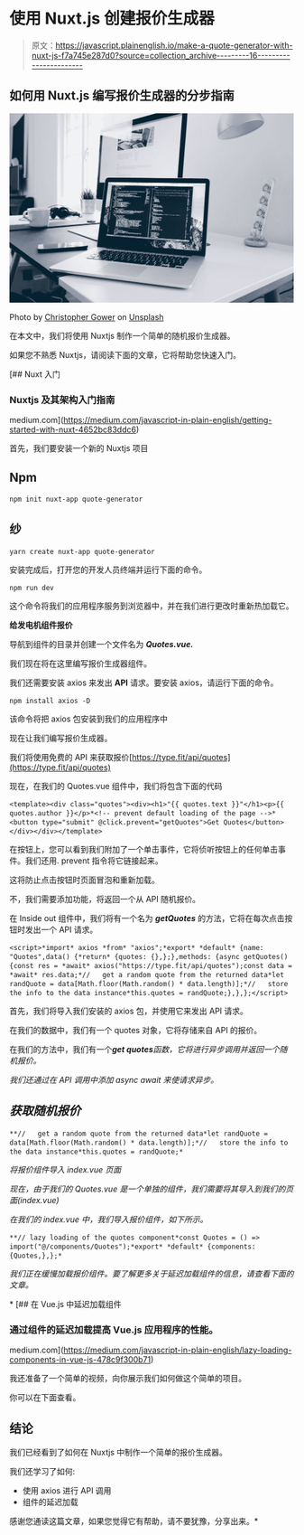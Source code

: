 # 使用 Nuxt.js 创建报价生成器

> 原文：<https://javascript.plainenglish.io/make-a-quote-generator-with-nuxt-js-f7a745e287d0?source=collection_archive---------16----------------------->

## 如何用 Nuxt.js 编写报价生成器的分步指南

![](img/fb13a1aa8189a6fa665c8f9326d41998.png)

Photo by [Christopher Gower](https://unsplash.com/@cgower?utm_source=medium&utm_medium=referral) on [Unsplash](https://unsplash.com?utm_source=medium&utm_medium=referral)

在本文中，我们将使用 Nuxtjs 制作一个简单的随机报价生成器。

如果您不熟悉 Nuxtjs，请阅读下面的文章，它将帮助您快速入门。

[](https://medium.com/javascript-in-plain-english/getting-started-with-nuxt-4652bc83ddc6) [## Nuxt 入门

### Nuxtjs 及其架构入门指南

medium.com](https://medium.com/javascript-in-plain-english/getting-started-with-nuxt-4652bc83ddc6) 

首先，我们要安装一个新的 Nuxtjs 项目

## **Npm**

```
npm init nuxt-app quote-generator
```

## **纱**

```
yarn create nuxt-app quote-generator
```

安装完成后，打开您的开发人员终端并运行下面的命令。

```
npm run dev 
```

这个命令将我们的应用程序服务到浏览器中，并在我们进行更改时重新热加载它。

**给发电机组件报价**

导航到组件的目录并创建一个文件名为 ***Quotes.vue.***

我们现在将在这里编写报价生成器组件。

我们还需要安装 axios 来发出 **API** 请求。要安装 axios，请运行下面的命令。

```
npm install axios -D
```

该命令将把 axios 包安装到我们的应用程序中

现在让我们编写报价生成器。

我们将使用免费的 API 来获取报价[https://type.fit/api/quotes](https://type.fit/api/quotes)

现在，在我们的 Quotes.vue 组件中，我们将包含下面的代码

```
<template><div class="quotes"><div><h1>"{{ quotes.text }}"</h1><p>{{ quotes.author }}</p>*<!-- prevent default loading of the page -->*<button type="submit" @click.prevent="getQuotes">Get Quotes</button></div></div></template>
```

在按钮上，您可以看到我们附加了一个单击事件，它将侦听按钮上的任何单击事件。我们还用. prevent 指令将它链接起来。

这将防止点击按钮时页面冒泡和重新加载。

不，我们需要添加功能，将返回一个从 API 随机报价。

在 Inside out 组件中，我们将有一个名为 ***getQuotes*** 的方法，它将在每次点击按钮时发出一个 API 请求。

```
<script>*import* axios *from* "axios";*export* *default* {name: "Quotes",data() {*return* {quotes: {},};},methods: {async getQuotes() {const res = *await* axios("https://type.fit/api/quotes");const data = *await* res.data;*//   get a random quote from the returned data*let randQuote = data[Math.floor(Math.random() * data.length)];*//   store the info to the data instance*this.quotes = randQuote;},},};</script>
```

首先，我们将导入我们安装的 axios 包，并使用它来发出 API 请求。

在我们的数据中，我们有一个 quotes 对象，它将存储来自 API 的报价。

在我们的方法中，我们有一个****get quotes***函数，它将进行异步调用并返回一个随机报价。*

*我们还通过在 API 调用中添加 async await 来使请求异步。*

## ***获取随机报价***

```
**//   get a random quote from the returned data*let randQuote = data[Math.floor(Math.random() * data.length)];*//   store the info to the data instance*this.quotes = randQuote;*
```

*将报价组件导入 index.vue 页面*

*现在，由于我们的 Quotes.vue 是一个单独的组件，我们需要将其导入到我们的页面(index.vue)*

*在我们的 index.vue 中，我们导入报价组件，如下所示。*

```
**// lazy loading of the quotes component*const Quotes = () => import("@/components/Quotes");*export* *default* {components: {Quotes,},};*
```

*我们正在缓慢加载报价组件。要了解更多关于延迟加载组件的信息，请查看下面的文章。*

*[](https://medium.com/javascript-in-plain-english/lazy-loading-components-in-vue-js-478c9f300b71) [## 在 Vue.js 中延迟加载组件

### 通过组件的延迟加载提高 Vue.js 应用程序的性能。

medium.com](https://medium.com/javascript-in-plain-english/lazy-loading-components-in-vue-js-478c9f300b71) 

我还准备了一个简单的视频，向你展示我们如何做这个简单的项目。

你可以在下面查看。

## **结论**

我们已经看到了如何在 Nuxtjs 中制作一个简单的报价生成器。

我们还学习了如何:

*   使用 axios 进行 API 调用
*   组件的延迟加载

感谢您通读这篇文章，如果您觉得它有帮助，请不要犹豫，分享出来。*